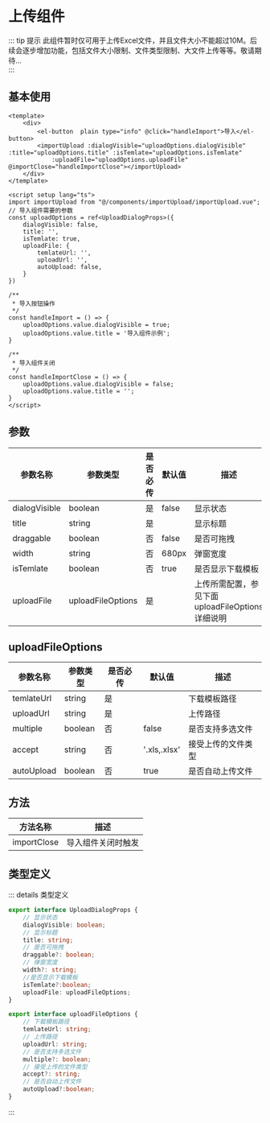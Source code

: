 # 上传组件

::: tip 提示
此组件暂时仅可用于上传Excel文件，并且文件大小不能超过10M。后续会逐步增加功能，包括文件大小限制、文件类型限制、大文件上传等等。敬请期待...    
:::

## 基本使用

```vue 
<template>
    <div>
        <el-button  plain type="info" @click="handleImport">导入</el-button>
        <importUpload :dialogVisible="uploadOptions.dialogVisible" :title="uploadOptions.title" :isTemlate="uploadOptions.isTemlate"
            :uploadFile="uploadOptions.uploadFile" @importClose="handleImportClose"></importUpload>
    </div>
</template>

<script setup lang="ts">
import importUpload from "@/components/importUpload/importUpload.vue";
// 导入组件需要的参数
const uploadOptions = ref<UploadDialogProps>({
    dialogVisible: false,
    title: '',
    isTemlate: true,
    uploadFile: {
        temlateUrl: '',
        uploadUrl: '',
        autoUpload: false,
    }
})

/**
 * 导入按钮操作
 */
const handleImport = () => {
    uploadOptions.value.dialogVisible = true;
    uploadOptions.value.title = '导入组件示例';
}

/**
 * 导入组件关闭
 */
const handleImportClose = () => {
    uploadOptions.value.dialogVisible = false;
    uploadOptions.value.title = '';
}
</script>
```

## 参数

| 参数名称      | 参数类型          | 是否必传 | 默认值 | 描述                                            |
| ------------- | ----------------- | -------- | ------ | ----------------------------------------------- |
| dialogVisible | boolean           | 是       | false  | 显示状态                                        |
| title         | string            | 是       |        | 显示标题                                        |
| draggable     | boolean           | 否       | false  | 是否可拖拽                                      |
| width         | string            | 否       | 680px  | 弹窗宽度                                        |
| isTemlate     | boolean           | 否       | true   | 是否显示下载模板                                |
| uploadFile    | uploadFileOptions | 是       |        | 上传所需配置，参见下面uploadFileOptions详细说明 |

## uploadFileOptions

| 参数名称   | 参数类型 | 是否必传 | 默认值       | 描述               |
| ---------- | -------- | -------- | ------------ | ------------------ |
| temlateUrl | string   | 是       |              | 下载模板路径       |
| uploadUrl  | string   | 是       |              | 上传路径           |
| multiple   | boolean  | 否       | false        | 是否支持多选文件   |
| accept     | string   | 否       | '.xls,.xlsx' | 接受上传的文件类型 |
| autoUpload | boolean  | 否       | true         | 是否自动上传文件   |


## 方法


| 方法名称    | 描述               |
| ----------- | ------------------ |
| importClose | 导入组件关闭时触发 |

## 类型定义
::: details  类型定义

```ts
export interface UploadDialogProps {
    // 显示状态
    dialogVisible: boolean;
    // 显示标题
    title: string;
    // 是否可拖拽
    draggable?: boolean;
    // 弹窗宽度
    width?: string;
    //是否显示下载模板
    isTemlate?:boolean;
    uploadFile: uploadFileOptions;
}

export interface uploadFileOptions {
    // 下载模板路径
    temlateUrl: string;
    // 上传路径
    uploadUrl: string;
    // 是否支持多选文件
    multiple?: boolean;
    // 接受上传的文件类型
    accept?: string;
    // 是否自动上传文件
    autoUpload?:boolean;
}

```

:::